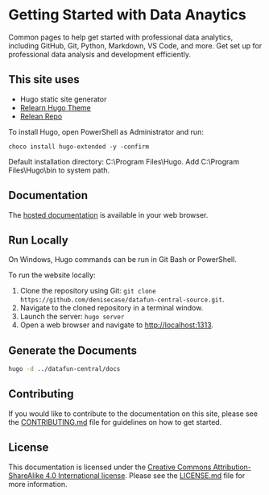 # Getting Started with Data Anaytics

Common pages to help get started with professional data analytics, 
including GitHub, Git, Python, Markdown, VS Code, and more. 
Get set up for professional data analysis and development efficiently. 

## This site uses 

- Hugo static site generator
- [Relearn Hugo Theme](https://mcshelby.github.io/hugo-theme-relearn/index.html)
- [Relean Repo](https://github.com/McShelby/hugo-theme-relearn)

To install Hugo, open PowerShell as Administrator and run:

`choco install hugo-extended -y -confirm`

Default installation directory: C:\Program Files\Hugo.
Add C:\Program Files\Hugo\bin to system path.

## Documentation

The [hosted documentation](https://denisecase.github.io/datafun-central/) is available in your web browser.

## Run Locally

On Windows, Hugo commands can be run in Git Bash or PowerShell.

To run the website locally:

1. Clone the repository using Git: `git clone https://github.com/denisecase/datafun-central-source.git`.
2. Navigate to the cloned repository in a terminal window.
3. Launch the server: `hugo server`
4. Open a web browser and navigate to <http://localhost:1313>.


## Generate the Documents

```bash
hugo -d ../datafun-central/docs
```

## Contributing

If you would like to contribute to the documentation on this site, please see the [CONTRIBUTING.md](CONTRIBUTING.md) file for guidelines on how to get started.

## License

This documentation is licensed under the [Creative Commons Attribution-ShareAlike 4.0 International license](https://creativecommons.org/licenses/by-sa/4.0/). Please see the [LICENSE.md](LICENSE.md) file for more information.
